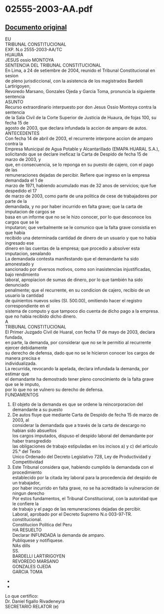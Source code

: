 
02555-2003-AA.pdf
=================
  
[Documento original](https://tc.gob.pe/jurisprudencia/2004/02555-2003-AA.pdf)  
---  
EU  
TRIBUNAL CONSTITUCIONAL  
EXP. N.o 2555-2003-AA/TC  
HUAURA  
JESUS ossio MONTOYA  
SENTENCIA DEL TRIBUNAL CONSTITUCIONAL  
En Lima, a 24 de setiembre de 2004, reunido el Tribunal Constitucional en sesion  
de pleno jurisdiccional, con la asistencia de los magistrados Bardelli Lartirigoyen,  
Revoredo Marsano, Gonzales Ojeda y Garcia Toma, pronuncia la siguiente sentencia  
ASUNTO  
Recurso extraordinario interpuesto por don Jesus Ossio Montoya contra la sentencia  
de la Sala Civil de la Corte Superior de Justicia de Huaura, de fojas 100, su fecha 15 de  
agosto de 2003, que declara infundada la accion de amparo de autos.  
ANTECEDENTES  
Con fecha 14 de abril de 2003, el recurrente interpone accion de amparo contra la  
Empresa Municipal de Agua Potable y Alcantarillado (EMAPA HUARAL S.A.),  
solicitando que se declare ineficaz la Carta de Despido de fecha 15 de marzo de 2003, y  
que, en consecuencia, se lo reponga en su puesto de cajero, con el pago de las  
remuneraciones dejadas de percibir. Refiere que ingreso en la empresa demandada el 1 de  
marzo de 1971, habiendo acumulado mas de 32 anos de servicios; que fue despedido el 17  
de marzo de 2003, como parte de una politica de cese de trabajadores por parte de la  
demandada, y no por haber incurrido en falta grave; que la carta de imputacion de cargos se  
basa en un informe que no se le hizo conocer, por lo que desconoce los cargos que se le  
imputaron; que verbalmente se le comunico que la falta grave consistia en que habia  
recibido una determinada cantidad de dinero de un usuario y que no habia ingresado ese  
dinero en las cuentas de la empresa; que procedio a absolver esta imputacion, senalando  
La demandada contesta manifestando que el demandante ha sido amonestado y  
sancionado por diversos motivos, como son inasistencias injustificadas, bajo rendimiento  
laboral, apropiacion de sumas de dinero, por lo que también ha sido denunciado  
penalmente; que el recurrente, en su condicion de cajero, recibio de un usuario la cantidad  
de quinientos nuevos soles (SI. 500.00), omitiendo hacer el registro correspondiente en el  
sistema de computo y que tampoco dio cuenta de dicho pago a la empresa.  
que no habia recibido dicho dinero.  
A  
TRIBUNAL CONSTITUCIONAL  
El Primer Juzgado Civil de Huaral, con fecha 17 de mayo de 2003, declara fundada,  
en parte, la demanda, por considerar que no se le permitio al recurrente ejercer debidamente  
su derecho de defensa, dado que no se le hicieron conocer los cargos de manera precisa e  
individualizada.  
La recurrida, revocando la apelada, declara infundada la demanda, por estimar que  
el demandante ha demostrado tener pleno conocimiento de la falta grave que se le imputo,  
por lo que no se vulnero su derecho de defensa.  
FUNDAMENTOS  
1. El objeto de la demanda es que se ordene la reincorporacion del demandante a su puesto  
2. De autos fluye que mediante Carta de Despido de fecha 15 de marzo de 2003, al  
considerar la demandada que a través de la carta de descargo no habian sido absueltos  
los cargos imputados, dispuso el despido laboral del demandante por haber transgredido  
las obligaciones de trabajo estipuladas en los incisos a) y c) del articulo 25.° del Texto  
Unico Ordenado del Decreto Legislativo 728, Ley de Productividad y Competitividad  
3. Este Tribunal considera que, habiendo cumplido la demandada con el procedimiento  
establecido por la citada ley laboral para la procedencia del despido de un trabajador,  
por haber incurrido en falta grave, no se ha acreditado la vulneracion de ningun derecho  
Por estos fundamentos, el Tribunal Constitucional, con la autoridad que le confiere la  
de trabajo y el pago de las remuneraciones dejadas de percibir.  
Laboral, aprobado por el Decreto Supremo N.o 003-97-TR.  
constitucional.  
Constitucion Politica del Peru  
HA RESUELTO  
Declarar INFUNDADA la demanda de amparo.  
Publiquese y notifiquese.  
NAs dills  
SS.  
BARDELLI LARTIRIGOYEN  
REVOREDO MARSANO  
GONZALES OJEDA  
GARCIA TOMA  
-  
  
-  
Lo que certifico:  
Dr. Daniel figallo Rivadeneyra  
SECRETARIO RELATOR (e)